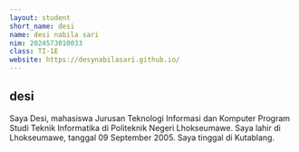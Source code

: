 ```yaml
---
layout: student
short_name: desi
name: desi nabila sari
nim: 2024573010033
class: TI-1E
website: https://desynabilasari.github.io/
---
```

## desi
Saya Desi, mahasiswa Jurusan Teknologi Informasi dan Komputer Program Studi Teknik Informatika di Politeknik Negeri Lhokseumawe. Saya lahir di Lhokseumawe, tanggal 09 September 2005. Saya tinggal di Kutablang.
